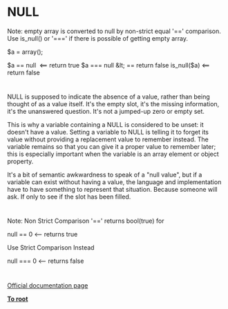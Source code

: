 # NULL





Note: empty array is converted to null by non-strict equal &apos;==&apos; comparison. Use is_null() or &apos;===&apos; if there is possible of getting empty array.

$a = array();

$a == null&#xA0; &lt;== return true
$a === null &lt; == return false
is_null($a) &lt;== return false

  

#



NULL is supposed to indicate the absence of a value, rather than being thought of as a value itself. It&apos;s the empty slot, it&apos;s the missing information, it&apos;s the unanswered question. It&apos;s not a jumped-up zero or empty set.

This is why a variable containing a NULL is considered to be unset: it doesn&apos;t have a value. Setting a variable to NULL is telling it to forget its value without providing a replacement value to remember instead. The variable remains so that you can give it a proper value to remember later; this is especially important when the variable is an array element or object property.

It&apos;s a bit of semantic awkwardness to speak of a &quot;null value&quot;, but if a variable can exist without having a value, the language and implementation have to have something to represent that situation. Because someone will ask. If only to see if the slot has been filled.

  

#



Note: Non Strict Comparison &apos;==&apos; returns bool(true) for 

null == 0 &lt;-- returns true

Use Strict Comparison Instead

null === 0 &lt;-- returns false

  

#

[Official documentation page](https://www.php.net/manual/en/language.types.null.php)

**[To root](/README.md)**